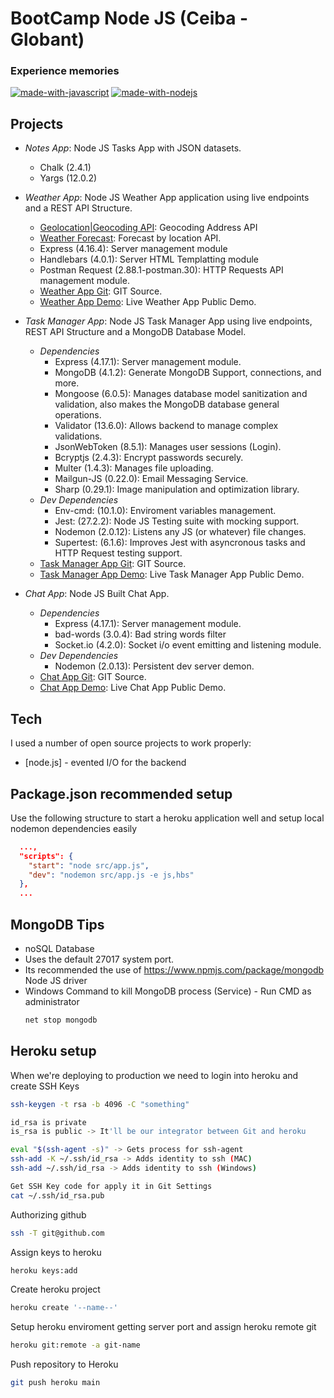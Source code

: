 # BootCamp Node JS (Ceiba - Globant)
### Experience memories

[![made-with-javascript](https://img.shields.io/badge/Made%20with-JavaScript-1f425f.svg)](https://www.javascript.com)
[![made-with-nodejs](https://img.shields.io/badge/Made_with-Node_JS-green.svg)](https://nodejs.org/es/)

## Projects

- *Notes App*: Node JS Tasks App with JSON datasets.
  - Chalk (2.4.1)
  - Yargs (12.0.2)

- *Weather App*: Node JS Weather App application using live endpoints and a REST API Structure.
  - [Geolocation|Geocoding API](https://www.mapbox.com/): Geocoding Address API
  - [Weather Forecast](https://weatherstack.com/): Forecast by location API.
  - Express (4.16.4): Server management module
  - Handlebars (4.0.1): Server HTML Templatting module
  - Postman Request (2.88.1-postman.30): HTTP Requests API management module.
  - [Weather App Git](https://github.com/duquejo01/Weather-App-Node): GIT Source.
  - [Weather App Demo](https://duque-weather-application.herokuapp.com/): Live Weather App Public Demo.

- *Task Manager App*: Node JS Task Manager App using live endpoints, REST API Structure and a MongoDB Database Model.
  - *Dependencies*
    - Express (4.17.1): Server management module.
    - MongoDB (4.1.2): Generate MongoDB Support, connections, and more.
    - Mongoose (6.0.5): Manages database model sanitization and validation, also makes the MongoDB database general operations.
    - Validator (13.6.0): Allows backend to manage complex validations.
    - JsonWebToken (8.5.1): Manages user sessions (Login).
    - Bcryptjs (2.4.3): Encrypt passwords securely.
    - Multer (1.4.3): Manages file uploading.
    - Mailgun-JS (0.22.0): Email Messaging Service.
    - Sharp (0.29.1): Image manipulation and optimization library.
  - *Dev Dependencies*
    - Env-cmd: (10.1.0): Enviroment variables management.
    - Jest: (27.2.2): Node JS Testing suite with mocking support.
    - Nodemon (2.0.12): Listens any JS (or whatever) file changes.
    - Supertest: (6.1.6): Improves Jest with asyncronous tasks and HTTP Request testing support.
  - [Task Manager App Git](https://github.com/duquejo01/Task-Manager): GIT Source.
  - [Task Manager App Demo](https://duque-task-manager.herokuapp.com/): Live Task Manager App Public Demo.

- *Chat App*: Node JS Built Chat App.
  - *Dependencies*
    - Express (4.17.1): Server management module.
    - bad-words (3.0.4): Bad string words filter
    - Socket.io (4.2.0): Socket i/o event emitting and listening module.
  - *Dev Dependencies*
    - Nodemon (2.0.13): Persistent dev server demon.
  - [Chat App Git](https://github.com/duquejo01/Chat-App): GIT Source.
  - [Chat App Demo](https://duque-chat-app.herokuapp.com/): Live Chat App Public Demo.


## Tech

I used a number of open source projects to work properly:

- [node.js] - evented I/O for the backend

## Package.json recommended setup

Use the following structure to start a heroku application well and setup local nodemon dependencies easily
```json
  ...,
  "scripts": {
    "start": "node src/app.js",
    "dev": "nodemon src/app.js -e js,hbs"
  },
  ...
```
## MongoDB Tips

- noSQL Database
- Uses the default 27017 system port.
- Its recommended the use of https://www.npmjs.com/package/mongodb Node JS driver
- Windows Command to kill MongoDB process (Service) - Run CMD as administrator
  ```sh
  net stop mongodb
  ```


## Heroku setup

When we're deploying to production we need to login into heroku and
create SSH Keys

```sh
ssh-keygen -t rsa -b 4096 -C "something"
```

```sh
id_rsa is private
is_rsa is public -> It'll be our integrator between Git and heroku
```

```sh
eval "$(ssh-agent -s)" -> Gets process for ssh-agent
ssh-add -K ~/.ssh/id_rsa -> Adds identity to ssh (MAC)
ssh-add ~/.ssh/id_rsa -> Adds identity to ssh (Windows)
```

```sh
Get SSH Key code for apply it in Git Settings
cat ~/.ssh/id_rsa.pub 
```

Authorizing github
```sh
ssh -T git@github.com
```

Assign keys to heroku
```sh
heroku keys:add
```

Create heroku project
```sh
heroku create '--name--'
```

Setup heroku enviroment getting server port and assign heroku remote git
```sh
heroku git:remote -a git-name
``` 

Push repository to Heroku
```sh
git push heroku main
```